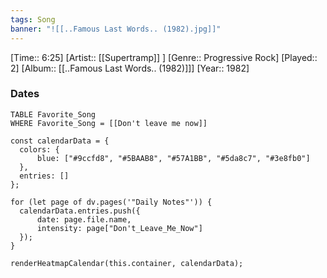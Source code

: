 ```yaml
---
tags: Song  
banner: "![[..Famous Last Words.. (1982).jpg]]"
---
```

[Time:: 6:25]
[Artist:: [[Supertramp]] ]
[Genre:: Progressive Rock]
[Played:: 2]
[Album:: [[..Famous Last Words.. (1982)]]]
[Year:: 1982]
### Dates
````dataview
TABLE Favorite_Song
WHERE Favorite_Song = [[Don't leave me now]]
````

  ```dataviewjs
const calendarData = { 
	colors: { 
		blue: ["#9ccfd8", "#5BAAB8", "#57A1BB", "#5da8c7", "#3e8fb0"] 
	}, 
	entries: [] 
}; 

for (let page of dv.pages('"Daily Notes"')) { 
	calendarData.entries.push({ 
		date: page.file.name, 
		intensity: page["Don't_Leave_Me_Now"]
	}); 
} 

renderHeatmapCalendar(this.container, calendarData);
```
